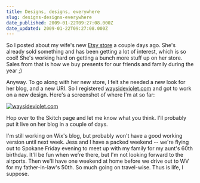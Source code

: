 ```yaml
---
title: Designs, designs, everywhere
slug: designs-designs-everywhere
date_published: 2009-01-22T09:27:08.000Z
date_updated: 2009-01-22T09:27:08.000Z
---
```


So I posted about my wife's new [Etsy store](http://waysideviolet.etsy.com/) a couple days ago. She's already sold something and has been getting a lot of interest, which is so cool! She's working hard on getting a bunch more stuff up on her store. Sales from that is how we buy presents for our friends and family during the year ;)

Anyway. To go along with her new store, I felt she needed a new look for her blog, and a new URI. So I registered [waysideviolet.com](http://waysideviolet.com) and got to work on a new design. Here's a screenshot of where I'm at so far:

[![waysideviolet.com](http://img.skitch.com/20090122-fa1qw2qe6yt7hhdht24fe6ifij.preview.jpg)](http://skitch.com/joelgoodman/bb6yh/waysideviolet.com)

Hop over to the Skitch page and let me know what you think. I'll probably put it live on her blog in a couple of days.

I'm still working on Wix's blog, but probably won't have a good working version until next week. Jess and I have a packed weekend -- we're flying out to Spokane Friday evening to meet up with my family for my aunt's 60th birthday. It'll be fun when we're there, but I'm not looking forward to the airports. Then we'll have one weekend at home before we drive out to WV for my father-in-law's 50th. So much going on travel-wise. Thus is life, I suppose.

